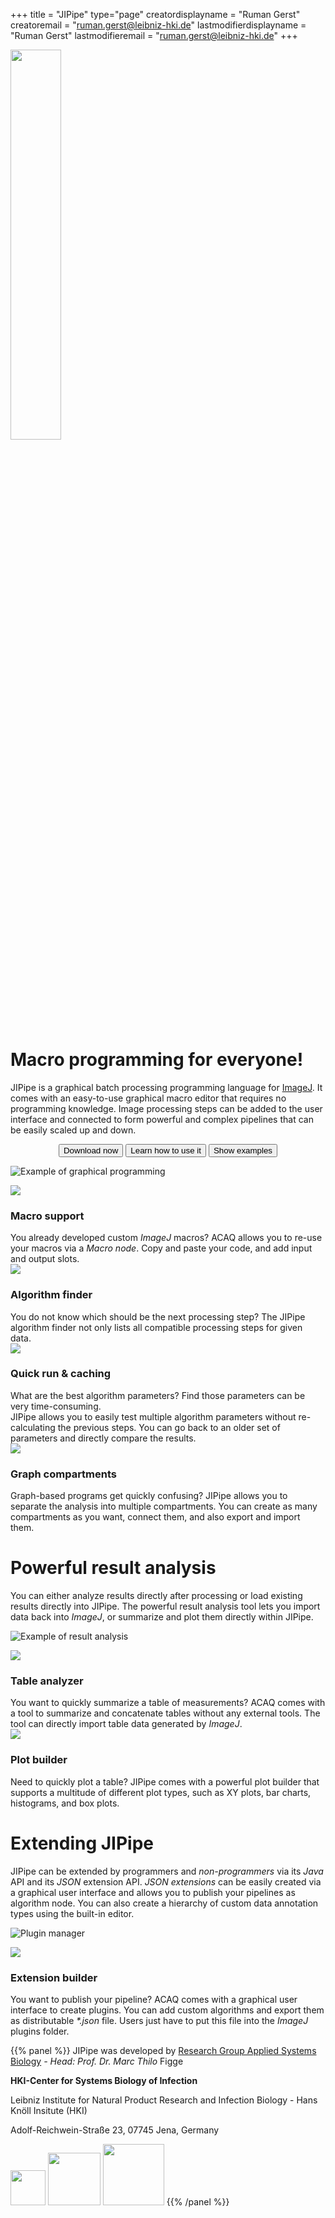 +++
title = "JIPipe"
type="page"
creatordisplayname = "Ruman Gerst"
creatoremail = "ruman.gerst@leibniz-hki.de"
lastmodifierdisplayname = "Ruman Gerst"
lastmodifieremail = "ruman.gerst@leibniz-hki.de"
+++


<img src="/img/logo-content.svg" style="width: 40%;"/>

# Macro programming for everyone!

JIPipe is a graphical batch processing programming language for [ImageJ](https://fiji.sc/).
It comes with an easy-to-use graphical macro editor that requires no programming
knowledge. Image processing steps can be added to the user interface and connected
to form powerful and complex pipelines that can be easily scaled up and down.

<center>
<button class="btn btn-success btn-large" type="button" onclick="location.href='/download'"> <i class="fa fa-windows"></i><i class="fa fa-linux"></i><i class="fa fa-apple"></i> Download now </button>
<button class="btn btn-info btn-large" type="button" onclick="location.href='/tutorials'"> <i class="fa fa-graduation-cap"></i> Learn how to use it </button>
<button class="btn btn-default btn-large" type="button" onclick="location.href='/examples'"> <i class="fa fa-flask"></i> Show examples </button>
</center>

<!-- <center>
  <video poster="./img/features/graph_editor.png" preload="none" loop style="margin-top: 5em;" controls >
    <source src="/videos/jipipe-example-fast.webm" />
  </video>
</center> -->
![Example of graphical programming](/img/features/graph_editor.png)

<div class="features-container">
  <div>
    <img src="/img/features/macro_support.png"/>
    <div>
      <h3>Macro support</h3>
      You already developed custom <i>ImageJ</i> macros?
      ACAQ allows you to re-use your macros via a <i>Macro node</i>. Copy and paste
      your code, and add input and output slots.
    </div>
  </div>
  <div>
    <img src="/img/features/algorithm_finder.png"/>
    <div>
      <h3>Algorithm finder</h3>
      You do not know which should be the next processing step?
      The JIPipe algorithm finder not only lists all compatible processing steps
      for given data.
    </div>
  </div>
  <div>
    <img src="/img/features/quick-run.png"/>
    <div>
      <h3>Quick run & caching</h3>
      What are the best algorithm parameters?
      Find those parameters can be very time-consuming.
      <br/>
      JIPipe allows you to easily test multiple algorithm parameters without re-calculating the previous steps. You can go back to an older set of parameters and directly compare the results.
    </div>
  </div>
  <div>
    <img src="/img/features/graph_compartments.png"/>
    <div>
      <h3>Graph compartments</h3>
      Graph-based programs get quickly confusing?
      JIPipe allows you to separate the analysis into multiple compartments. You can create
      as many compartments as you want, connect them, and also export and import them.
    </div>
  </div>
</div>

# Powerful result analysis

You can either analyze results directly after processing or load existing results
directly into JIPipe. The powerful result analysis tool lets you import data back
into *ImageJ*, or summarize and plot them directly within JIPipe.

![Example of result analysis](/img/features/result_analysis.png)

<div class="features-container">
  <div>
    <img src="/img/features/table_analyzer.png"/>
    <div>
      <h3>Table analyzer</h3>
      You want to quickly summarize a table of measurements?
      ACAQ comes with a tool to summarize and concatenate tables without
      any external tools. The tool can directly import table data generated
      by <i>ImageJ</i>.
    </div>
  </div>
  <div>
    <img src="/img/features/plot_builder.png"/>
    <div>
      <h3>Plot builder</h3>
      Need to quickly plot a table?
      JIPipe comes with a powerful plot builder that supports a multitude of different plot types,
      such as XY plots, bar charts, histograms, and box plots.
    </div>
  </div>
</div>

# Extending JIPipe

JIPipe can be extended by programmers and *non-programmers* via its *Java* API and
its *JSON* extension API. *JSON extensions* can be easily created via a graphical user
interface and allows you to publish your pipelines as algorithm node.
You can also create a hierarchy of custom data annotation types using the built-in editor.

![Plugin manager](/img/features/plugin_manager.png)

<div class="features-container">
  <div>
    <img src="/img/features/extension-editor.png"/>
    <div>
      <h3>Extension builder</h3>
      You want to publish your pipeline?
      ACAQ comes with a graphical user interface to create plugins.
      You can add custom algorithms and export them as distributable <i>*.json</i> file.
      Users just have to put this file into the <i>ImageJ</i> plugins folder.
    </div>
  </div>
</div>


{{% panel %}}
JIPipe was developed
by [Research Group Applied Systems Biology](https://www.leibniz-hki.de/en/applied-systems-biology.html) *- Head: Prof. Dr. Marc Thilo* Figge

**HKI-Center for Systems Biology of Infection**

Leibniz Institute for Natural Product Research and Infection Biology - Hans Knöll Insitute (HKI)

Adolf-Reichwein-Straße 23, 07745 Jena, Germany

<a href="https://www.leibniz-hki.de/en/" target="_blank"><img src="/img/credits/hki.jpg" style="height: 4em; display: inline;"/></a>
<a href="https://www.ilrs.de/" target="_blank"><img src="/img/credits/ilrs.svg" style="height: 6em; display: inline;"/></a>
<a href="https://www.uni-jena.de/en/" target="_blank"><img src="/img/credits/uni-jena.png" style="height: 7em; display: inline;"/></a>
{{% /panel %}}
